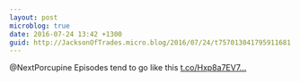 ```yaml
---
layout: post
microblog: true
date: 2016-07-24 13:42 +1300
guid: http://JacksonOfTrades.micro.blog/2016/07/24/t757013041795911681.html
---
```

@NextPorcupine Episodes tend to go like this [t.co/Hxp8a7EV7...](https://t.co/Hxp8a7EV79)
